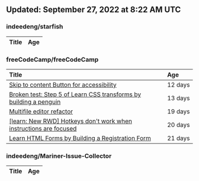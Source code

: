 ## Updated: September 27, 2022 at 8:22 AM UTC


### indeedeng/starfish
|**Title**|**Age**|
|:----|:----|


### freeCodeCamp/freeCodeCamp
|**Title**|**Age**|
|:----|:----|
|[Skip to content Button for accessibility](https://github.com/freeCodeCamp/freeCodeCamp/issues/47523)|12&nbsp;days|
|[Broken test: Step 5 of Learn CSS transforms by building a penguin](https://github.com/freeCodeCamp/freeCodeCamp/issues/47513)|13&nbsp;days|
|[Multifile editor refactor](https://github.com/freeCodeCamp/freeCodeCamp/issues/47467)|19&nbsp;days|
|[[learn: New RWD] Hotkeys don't work when instructions are focused ](https://github.com/freeCodeCamp/freeCodeCamp/issues/47457)|20&nbsp;days|
|[Learn HTML Forms by Building a Registration Form](https://github.com/freeCodeCamp/freeCodeCamp/issues/47456)|21&nbsp;days|


### indeedeng/Mariner-Issue-Collector
|**Title**|**Age**|
|:----|:----|
